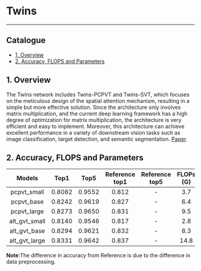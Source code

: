 # Twins
---
## Catalogue

* [1. Overview](#1)
* [2. Accuracy, FLOPS and Parameters](#2)

<a name='1'></a>
## 1. Overview
The Twins network includes Twins-PCPVT and Twins-SVT, which focuses on the meticulous design of the spatial attention mechanism, resulting in a simple but more effective solution. Since the architecture only involves matrix multiplication, and the current deep learning framework has a high degree of optimization for matrix multiplication, the architecture is very efficient and easy to implement. Moreover, this architecture can achieve excellent performance in a variety of downstream vision tasks such as image classification, target detection, and semantic segmentation. [Paper](https://arxiv.org/abs/2104.13840).

<a name='2'></a>
## 2. Accuracy, FLOPS and Parameters

| Models        | Top1 | Top5 | Reference<br>top1 | Reference<br>top5 | FLOPs<br>(G) | Params<br>(M) |
|:--:|:--:|:--:|:--:|:--:|:--:|:--:|
| pcpvt_small   | 0.8082 | 0.9552 | 0.812 | - | 3.7 | 24.1   |
| pcpvt_base    | 0.8242 | 0.9619 | 0.827 | - | 6.4 | 43.8   |
| pcpvt_large   | 0.8273 | 0.9650 | 0.831 | - | 9.5 | 60.9   |
| alt_gvt_small | 0.8140 | 0.9546 | 0.817 | - | 2.8  | 24   |
| alt_gvt_base  | 0.8294 | 0.9621 | 0.832 | - | 8.3  | 56   |
| alt_gvt_large | 0.8331 | 0.9642 | 0.837 | - | 14.8 | 99.2   |

**Note**:The difference in accuracy from Reference is due to the difference in data preprocessing.
